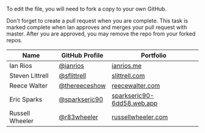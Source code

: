 To edit the file, you will need to fork a copy to your own GitHub.

Don't forget to create a pull request when you are complete. This task is marked complete when Ian approves and merges your pull request with master. After you are approved, you may remove the repo from your forked repos.

| Name | GitHub Profile | Portfolio |
| --- | --- | --- |
| Ian Rios | [@ianrios](https://github.com/ianrios) | [ianrios.me](https://ianrios.me/) |
| Steven Littrell | [@sflittrell](https://github.com/sflittrell) | [slittrell.com](https://slittrell.com/) |
| Reece Walter | [@thereeceshow](https://github.com/thereeceshow) | [reecewalter.com](https://reecewalter.com) |
| Eric Sparks | [@sparkseric90](https://github.com/sparkseric90) | [sparkseric90-6dd58.web.app](https://sparkseric90-6dd58.web.app/) |
| Russell Wheeler | [@r83wheeler](https://github.com/r83wheeler) | [russellwheeler.com](https://russellwheeler.com) |

